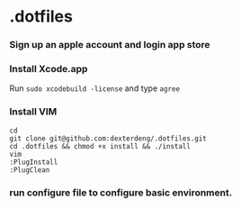 # .dotfiles

### Sign up an apple account and login app store

### Install Xcode.app
Run `sudo xcodebuild -license` and type `agree`

### Install VIM

```
cd
git clone git@github.com:dexterdeng/.dotfiles.git
cd .dotfiles && chmod +x install && ./install
vim
:PlugInstall
:PlugClean
```

### run configure file to configure basic environment.
